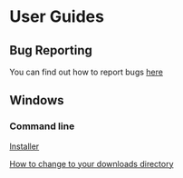 # User Guides

## Bug Reporting

You can find out how to report bugs [here](https://nyxtryx.github.io/Mouse-Mover/guides/report-a-bug/report-a-bug)

## Windows

### Command line
[Installer](https://nyxtryx.github.io/Mouse-Mover/guides/windows-cli/windows-download-directory/windows-download-directory)

[How to change to your downloads directory](https://nyxtryx.github.io/Mouse-Mover/guides/windows-cli/windows-cli-install/windows-cli-install)

